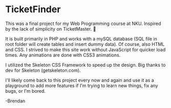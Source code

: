 # TicketFinder
This was a final project for my Web Programming course at NKU. Inspired by the lack of simplicity on TicketMaster. 🙂

It is built primarily in PHP and works with a mySQL database (SQL file in root folder will create tables and insert dummy data). 
Of course, also HTML and CSS. I strived to make this site work without JavaScript for quicker load times. 
Any animations are done with CSS3 animations. 

I utilized the Skeleton CSS Framework to speed up the design. Big thanks to dev for Skeleton (getskeleton.com). 

I'll likely come back to this project every now and again and use it as a playground to add more features if I'm trying to
learn new things, fix any bugs, or I'm bored. 

-Brendan
